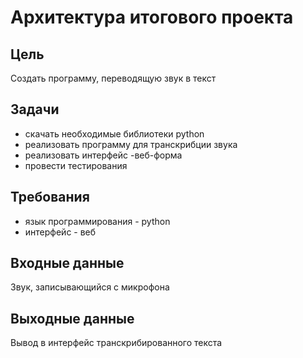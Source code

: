 # Архитектура итогового проекта
## Цель
Создать программу, переводящую звук в текст
## Задачи
- скачать необходимые библиотеки python
- реализовать программу для транскрибции звука
- реализовать интерфейс -веб-форма
- провести тестирования
## Требования
- язык программирования - python
- интерфейс - веб
## Входные данные
Звук, записывающийся с микрофона
## Выходные данные
Вывод в интерфейс транскрибированного текста
